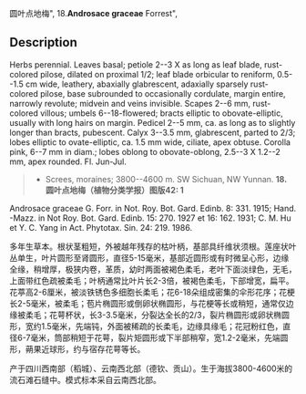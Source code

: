 圆叶点地梅",
18.**Androsace graceae** Forrest",

## Description
Herbs perennial. Leaves basal; petiole 2--3 X as long as leaf blade, rust-colored pilose, dilated on proximal 1/2; leaf blade orbicular to reniform, 0.5--1.5 cm wide, leathery, abaxially glabrescent, adaxially sparsely rust-colored pilose, base subrounded to occasionally cordulate, margin entire, narrowly revolute; midvein and veins invisible. Scapes 2--6 mm, rust-colored villous; umbels 6--18-flowered; bracts elliptic to obovate-elliptic, usually with long hairs on margin. Pedicel 2--5 mm, ca. as long as to slightly longer than bracts, pubescent. Calyx 3--3.5 mm, glabrescent, parted to 2/3; lobes elliptic to ovate-elliptic, ca. 1.5 mm wide, ciliate, apex obtuse. Corolla pink, 6--7 mm in diam.; lobes oblong to obovate-oblong, 2.5--3 X 1.2--2 mm, apex rounded. Fl. Jun-Jul.

> * Screes, moraines; 3800--4600 m. SW Sichuan, NW Yunnan.
**18. 圆叶点地梅（植物分类学报）图版42: 1**

Androsace graceae G. Forr. in Not. Roy. Bot. Gard. Edinb. 8: 331. 1915; Hand. -Mazz. in Not Roy. Bot. Gard. Edinb. 15: 270. 1927 et 16: 162. 1931; C. M. Hu et Y. C. Yang in Act. Phytotax. Sin. 24: 219. 1986.

多年生草本。根状茎粗短，外被越年残存的枯叶柄，基部具纤维状须根。莲座状叶丛单生，叶片圆形至肾圆形，直径5-15毫米，基部近圆形或有时微呈心形，边缘全缘，稍增厚，极狭内卷，革质，幼时两面被褐色柔毛，老叶下面淡绿色，无毛，上面带红色疏被柔毛；叶柄通常比叶片长2-3倍，被褐色柔毛，下部增宽，扁平。花葶高2-6厘米，被淡铁锈色多细胞长柔毛；花6-18朵组成密集的伞形花序；花梗长2-5毫米，被柔毛；苞片椭圆形或倒卵状椭圆形，与花梗等长或稍短，通常仅边缘被柔毛；花萼杯状，长3-3.5毫米，分裂达全长的2/3，裂片椭圆形或卵状椭圆形，宽约1.5毫米，先端钝，外面被稀疏的长柔毛，边缘具缘毛；花冠粉红色，直径6-7毫米，筒部稍短于花萼，裂片矩圆形或下半部稍窄，宽1.2-2毫米，先端圆形，蒴果近球形，约与宿存花萼等长。

产于四川西南部（稻城）、云南西北部（德钦、贡山）。生于海拔3800-4600米的流石滩石缝中。模式标本采自云南西北部。
